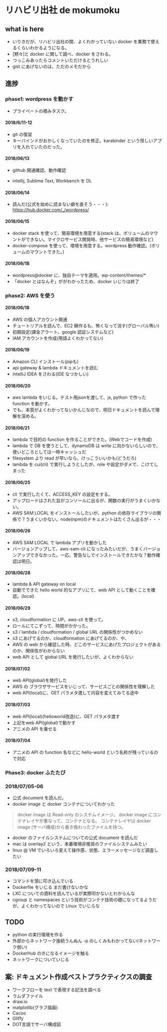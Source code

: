 # リハビリ出社 de mokumoku

## what is here

* いりきだが、リハビリ出社の間、よくわかっていない docker を業務で使えるくらいわかるようになる。
* [黙々]と docker に関して調べ、docker をさわる。
* つっこみあったらコメントいただけるとうれしい
* gist にあげないのは、ただのメモだから

## 進捗

### phase1: wordpress を動かす

* プライベートの積みタスク。

#### 2018/6/11-12
<!-- - 読んだ: https://thinkit.co.jp/story/2015/07/29/5382 -->
 - git の復習
 - キーバインドがおかしくなっていたのを修正。karabinder という怪しいアプリを入れていたのだった。
#### 2018/06/13
 - github 開通確認、動作確認
<!-- - 読んだ:  https://www.osscons.jp/cloud/%E3%83%80%E3%82%A6%E3%83%B3%E3%83%AD%E3%83%BC%E3%83%89/?action=common_download_main&upload_id=698
 - 読んだ: https://www.slideshare.net/zembutsu/docker-container-image-command-introduction-2017-03 -->
 - intellij, Sublime Text, Workbench を DL
<!-- - 読んだが古かった: https://tech.recruit-mp.co.jp/infrastructure/post-11266/ -->

#### 2018/06/14
<!-- - 読んだ: https://ginpen.com/2017/11/08/docker-official-wordpress/ -->
 - 読んだ(公式を始めに読まない癖を直そう・・・): https://hub.docker.com/_/wordpress/
#### 2018/06/15
<!--  - 読んだ(docker stack とは): https://qiita.com/takyam/items/058865f1e1fb185e9fc4
- 読んだ: http://naremo.jp/2016/11/docker-wordpress/, https://www.kimurak.net/wordpress/wordpress/2505/ -->
- docker stack を使って、簡易環境を用意する(stack は、ボリュームのマウントができない。マイクロサービス開発時、他サービスの簡易環境など)
- docker-compose を使って、環境を用意する。wordpress 動作確認。(ボリュームのマウントできた。)

#### 2018/06/18
<!-- - 読んだ: https://www.webprofessional.jp/wordpress-theme-automation-with-gulp/ -->
- wordpress@docker に、独自テーマを適用。wp-content/themes/*
- 「docker とはなんぞ」ががわかったため、docker いじりは終了

### phase2: AWS を使う

#### 2018/06/18
- AWS の個人アカウント開通
- チュートリアルを読んで、EC2 鯖作るも、怖くなって消す(グローバル怖い)
- 初期設定(課金アラート、google 認証システムなど)
- IAM アカウントを作成(用語よくわかってない)

#### 2018/06/19
- Amazon CLI インストール(pipも)
- api gateway & lambda ドキュメントを読む
- intelliJ IDEA をさわる(IDE なつかしい)

#### 2018/06/20
- aws lambda をいじる。テスト用jsonを渡して、js, python で作った function を動かす。
- でも、本質がよくわかってないかんじなので、明日ドキュメントを読んで理解を深める。

#### 2018/06/21
- lambda で目的の function を作ることができた。(Webでコードを作成)
- lambda で DB を使うとして、dynamoDB は write に向かないらしいので、使いどころとしては一時キャッシュだ
- filesystem より read が早いなら、けっこういいかも(どうだろ)
- lambda を cui(cli) で実行しようとしたが、role や設定がダメで、こけてしまった

#### 2018/06/25
- cli で実行したくて、ACCESS_KEY の設定をする。
- アップロードはされた旨がコンソールに出るが、関数の実行がうまくいかない。
- AWS SAM LOCAL をインストールしたいが、python の依存ライブラリの関係で？うまくいかない。node(npm)のドキュメントはたくさん出るが・・・

#### 2018/06/26
- AWS SAM LOCAL で lambda アプリを動かした
- バージョンアップして、aws-sam-cli になったみたいだが、うまくバージョンアップできなかった。一応、警告なしでインストールできたかな？動作確認は明日。

#### 2018/06/28
- lambda & API gateway on local
- 自動でできた hello world 的なアプリにて、web API として動くことを確認。(local)

#### 2018/06/29
- s3, cloudformation に UP。aws-cli を使って。
- ロールにてこずって、時間がかかった。
- s3 / lambda / cloudformation / global URL の関係性がつかめない
- s3 にあげてるのか、cloudformation にあげてるのか、や、
- AWS の web から確認した時、どこのサービスにあげたプロジェクトがあるのか、関係性がわからない
- web API として global URL を発行したいが、よくわからない

#### 2018/07/02
- web API(global)を発行した
- AWS の ブラウザサービスをいじって、サービスごとの関係性を理解した
- web API(local)に、GET パラメタ渡して内容を変えてみてる途中

#### 2018/07/03
- web API(local)(helloworld改造)に、GET パラメタ渡す
- 上記をweb API(global)で動かす
- アニメの API を乗せる

#### 2018/07/04
- アニメの API の function 名などに hello-world という名称が残っているので対応

### Phase3: docker ふたたび

### 2018/07/05-06
- 公式 document を読んだ。
- docker image と docker コンテナについてわかった
> docker image は Read-only のシステムイメージ。
> docker image にコンテナレイヤが重なって、コンテナとなる。
> コンテナレイヤは docker image (サーバ構成)から書き換わったファイルを持つ。

- docker のファイルシステムについての公式 document を読んだ
- mac は overlay2 という、本番環境非推奨のファイルシステムみたい
- linux @ VM でいろいろ変えて操作感、状態、エラーメッセージなど調査したい

### 2018/07/09-11
- コマンドを頭に叩き込んでいる
- Dockerfile をいじる まだ書けないかな
- LXC についての資料を読んでいるが実際叩かないとわからんな
- cgroup と namespaces という技術がコンテナ技術の礎になってるようだが、よくわかってないので Linux でいじらな

## TODO
- python の実行環境を作る
- 外部からネットワーク接続うんぬん -p のしくみもわかってない(ネットワーク弱い)
- DockerHub のきになるイメージを触る
- ネットワークについていじる

## 案: ドキュメント作成ベストプラクティクスの調査
* ワークフローを text で表現する記法を調べる
* ラムダファイル
* draw.io
* matplotlib(グラフ描画)
* Cacoo
* Gliffy
* DOT言語でサーバ構成図
